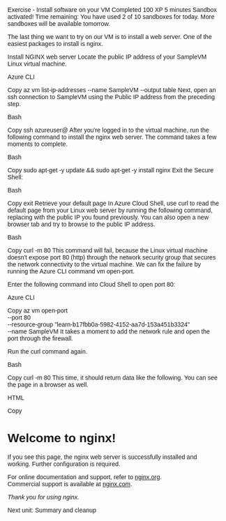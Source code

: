 Exercise - Install software on your VM
Completed
100 XP
5 minutes
Sandbox activated! Time remaining: 
You have used 2 of 10 sandboxes for today. More sandboxes will be available tomorrow.

The last thing we want to try on our VM is to install a web server. One of the easiest packages to install is nginx.

Install NGINX web server
Locate the public IP address of your SampleVM Linux virtual machine.

Azure CLI

Copy
az vm list-ip-addresses --name SampleVM --output table
Next, open an ssh connection to SampleVM using the Public IP address from the preceding step.

Bash

Copy
ssh azureuser@<PublicIPAddress>
After you're logged in to the virtual machine, run the following command to install the nginx web server. The command takes a few moments to complete.

Bash

Copy
sudo apt-get -y update && sudo apt-get -y install nginx
Exit the Secure Shell:

Bash

Copy
exit
Retrieve your default page
In Azure Cloud Shell, use curl to read the default page from your Linux web server by running the following command, replacing <PublicIPAddress> with the public IP you found previously. You can also open a new browser tab and try to browse to the public IP address.

Bash

Copy
curl -m 80 <PublicIPAddress>
This command will fail, because the Linux virtual machine doesn't expose port 80 (http) through the network security group that secures the network connectivity to the virtual machine. We can fix the failure by running the Azure CLI command vm open-port.

Enter the following command into Cloud Shell to open port 80:

Azure CLI

Copy
az vm open-port \
    --port 80 \
    --resource-group "learn-b17fbb0a-5982-4152-aa7d-153a451b3324" \
    --name SampleVM
It takes a moment to add the network rule and open the port through the firewall.

Run the curl command again.

Bash

Copy
curl -m 80 <PublicIPAddress>
This time, it should return data like the following. You can see the page in a browser as well.

HTML

Copy
<!DOCTYPE html>
<html>
<head>
<title>Welcome to nginx!</title>
<style>
body {
    width: 35em;
    margin: 0 auto;
    font-family: Tahoma, Verdana, Arial, sans-serif;
}
</style>
</head>
<body>
<h1>Welcome to nginx!</h1>
<p>If you see this page, the nginx web server is successfully installed and
working. Further configuration is required.</p>

<p>For online documentation and support, refer to
<a href="http://nginx.org/">nginx.org</a>.<br/>
Commercial support is available at
<a href="http://nginx.com/">nginx.com</a>.</p>

<p><em>Thank you for using nginx.</em></p>
</body>
</html>
Next unit: Summary and cleanup
